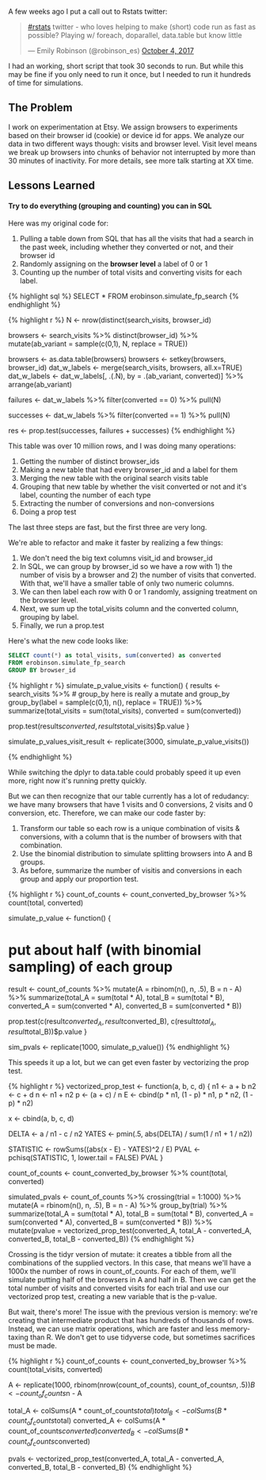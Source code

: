 A few weeks ago I put a call out to Rstats twitter: 

<blockquote class="twitter-tweet" data-lang="en"><p lang="en" dir="ltr"><a href="https://twitter.com/hashtag/rstats?src=hash&amp;ref_src=twsrc%5Etfw">#rstats</a> twitter - who loves helping to make (short) code run as fast as possible? Playing w/ foreach, doparallel, data.table but know little</p>&mdash; Emily Robinson (@robinson_es) <a href="https://twitter.com/robinson_es/status/915632978524540928?ref_src=twsrc%5Etfw">October 4, 2017</a></blockquote>
<script async src="//platform.twitter.com/widgets.js" charset="utf-8"></script>

I had an working, short script that took 30 seconds to run. But while this may be fine if you only need to run it once, but I needed to run it hundreds of time for simulations. 

## The Problem 

I work on experimentation at Etsy. We assign browsers to experiments based on their browser id (cookie) or device id for apps. We analyze our data in two different ways though: visits and browser level. Visit level means we break up browsers into chunks of behavior not interrupted by more than 30 minutes of inactivity. For more details, see more talk starting at XX time.

## Lessons Learned

#### Try to do everything (grouping and counting) you can in SQL

Here was my original code for:
1. Pulling a table down from SQL that has all the visits that had a search in the past week, including whether they converted or not, and their browser id
2. Randomly assigning on the **browser level** a label of 0 or 1
3. Counting up the number of total visits and converting visits for each label. 

{% highlight sql %}
SELECT * FROM erobinson.simulate_fp_search
{% endhighlight %}

{% highlight r %}
N <- nrow(distinct(search_visits, browser_id)

browsers <- search_visits %>%
  distinct(browser_id) %>%
  mutate(ab_variant = sample(c(0,1), N, replace = TRUE))

browsers <- as.data.table(browsers)
browsers <- setkey(browsers, browser_id)
dat_w_labels <- merge(search_visits, browsers, all.x=TRUE)
dat_w_labels <- dat_w_labels[, .(.N), by = .(ab_variant, converted)] %>% arrange(ab_variant)

failures <- dat_w_labels %>%
  filter(converted == 0) %>% 
  pull(N)

successes <-  dat_w_labels %>%
  filter(converted == 1) %>% 
  pull(N)

res <- prop.test(successes, failures + successes)
{% endhighlight %}

This table was over 10 million rows, and I was doing many operations:
1. Getting the number of distinct browser_ids
2. Making a new table that had every browser_id and a label for them 
3. Merging the new table with the original search visits table
4. Grouping that new table by whether the visit converted or not and it's label, counting the number of each type
5. Extracting the number of conversions and non-conversions 
6. Doing a prop test

The last three steps are fast, but the first three are very long. 

We're able to refactor and make it faster by realizing a few things: 
1. We don't need the big text columns visit_id and browser_id
2. In SQL, we can group by browser_id so we have a row with 1) the number of visis by a browser and 2) the number of visits that converted. With that, we'll have a smaller table of only two numeric columns. 
3. We can then label each row with 0 or 1 randomly, assigning treatment on the browser level. 
4. Next, we sum up the total_visits column and the converted column, grouping by label. 
5. Finally, we run a prop.test

Here's what the new code looks like: 

```sql
SELECT count(*) as total_visits, sum(converted) as converted 
FROM erobinson.simulate_fp_search
GROUP BY browser_id 
```

{% highlight r %}
simulate_p_value_visits <- function() {
  results <- search_visits %>%
    # group_by here is really a mutate and group_by
    group_by(label = sample(c(0,1), n(), replace = TRUE)) %>%
    summarize(total_visits = sum(total_visits), converted = sum(converted)) 
  
  prop.test(results$converted, results$total_visits)$p.value
}

simulate_p_values_visit_result <- replicate(3000, simulate_p_value_visits())

{% endhighlight %}

While switching the dplyr to data.table could probably speed it up even more, right now it's running pretty quickly. 

But we can then recognize that our table currently has a lot of redudancy: we have many browsers that have 1 visits and 0 conversions, 2 visits and 0 conversion, etc. Therefore, we can make our code faster by: 
1. Transform our table so each row is a unique combination of visits & conversions, with a column that is the number of browsers with that combination. 
2. Use the binomial distribution to simulate splitting browsers into A and B groups. 
3. As before, summarize the number of visitis and conversions in each group and apply our proportion test.

{% highlight r %}
count_of_counts <- count_converted_by_browser %>%
  count(total, converted)

simulate_p_value <- function() {
  # put about half (with binomial sampling) of each group
  result <- count_of_counts %>%
    mutate(A = rbinom(n(), n, .5),
           B = n - A) %>%
    summarize(total_A = sum(total * A),
              total_B = sum(total * B),
              converted_A = sum(converted * A),
              converted_B = sum(converted * B))

  prop.test(c(result$converted_A, result$converted_B), c(result$total_A, result$total_B))$p.value
}

sim_pvals <- replicate(1000, simulate_p_value())
{% endhighlight %}


This speeds it up a lot, but we can get even faster by vectorizing the prop test. 

{% highlight r %}
vectorized_prop_test <- function(a, b, c, d) {
  n1 <- a + b
  n2 <- c + d
  n <- n1 + n2
  p <- (a + c) / n
  E <- cbind(p * n1, (1 - p) * n1, p * n2, (1 - p) * n2)

  x <- cbind(a, b, c, d)

  DELTA <- a / n1 - c / n2
  YATES <- pmin(.5, abs(DELTA) / sum(1 / n1 + 1 / n2))

  STATISTIC <- rowSums((abs(x - E) - YATES)^2 / E)
  PVAL <- pchisq(STATISTIC, 1, lower.tail = FALSE)
  PVAL
}

count_of_counts <- count_converted_by_browser %>%
  count(total, converted)

simulated_pvals <- count_of_counts %>%
  crossing(trial = 1:1000) %>%
  mutate(A = rbinom(n(), n, .5), B = n - A) %>%
  group_by(trial) %>%
  summarize(total_A = sum(total * A),
            total_B = sum(total * B),
            converted_A = sum(converted * A),
            converted_B = sum(converted * B)) %>%
  mutate(pvalue = vectorized_prop_test(converted_A, total_A - converted_A, converted_B, total_B - converted_B))
{% endhighlight %}

Crossing is the tidyr version of mutate: it creates a tibble from all the combinations of the supplied vectors. In this case, that means we'll have a 1000x the number of rows in count_of_counts. For each of them, we'll simulate putting half of the browsers in A and half in B. Then we can get the total number of visits and converted visits for each trial and use our vectorized prop test, creating a new variable that is the p-value. 

But wait, there's more! The issue with the previous version is memory: we're creating that intermediate product that has hundreds of thousands of rows. Instead, we can use matrix operations, which are faster and less memory-taxing than R. We don't get to use tidyverse code, but sometimes sacrifices must be made. 

{% highlight r %}
count_of_counts <- count_converted_by_browser %>%
  count(total_visits, converted)

A <- replicate(1000, rbinom(nrow(count_of_counts), count_of_counts$n, .5))
B <- count_of_counts$n - A

total_A <- colSums(A * count_of_counts$total)
total_B <- colSums(B * count_of_counts$total)
converted_A <- colSums(A * count_of_counts$converted)
converted_B <- colSums(B * count_of_counts$converted)

pvals <- vectorized_prop_test(converted_A, total_A - converted_A,
                              converted_B, total_B - converted_B)
{% endhighlight %}
